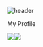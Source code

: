 <!--
**StellarResident/StellarResident** is a ✨ _special_ ✨ repository because its `README.md` (this file) appears on your GitHub profile.

Here are some ideas to get you started:

- 🔭 I’m currently working on ...
- 🌱 I’m currently learning ...
- 👯 I’m looking to collaborate on ...
- 🤔 I’m looking for help with ...
- 💬 Ask me about ...
- 📫 How to reach me: ...
- 😄 Pronouns: ...
- ⚡ Fun fact: ...
-->

![header](https://capsule-render.vercel.app/api?type=waving&color=timeGradient&height=300&section=header&text=𝓢𝓽𝓮𝓵𝓵𝓪𝓻%20𝓡𝓮𝓼𝓲𝓭𝓮𝓷𝓽&desc=𝓣𝓱𝓮%20𝓓𝓪𝓽𝓪%20𝓢𝓬𝓲𝓮𝓷𝓽𝓲𝓼𝓽%20𝓴𝓲𝓭&fontSize=70)

My Profile

<img src="https://img.shields.io/badge/stellarresident@gmail.com-EA4335?style=flat-square&logo=Gmail&logoColor=white"/><img src="https://img.shields.io/badge/@StRe990411-1DA1F2?style=flat-square&logo=Twitter&logoColor=white"/>